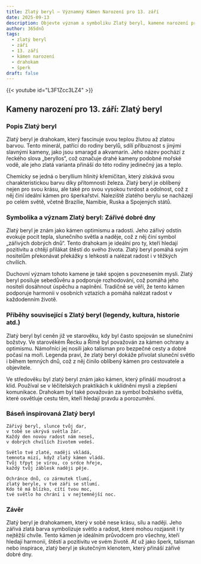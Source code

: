 ```yaml
---
title: Zlatý beryl – Významný Kámen Narození pro 13. září
date: 2025-09-13
description: Objevte význam a symboliku Zlatý beryl, kamene narození pro 13. září, který symbolizuje Zářivé dobré dny. Přečtěte si legendy a inspirující příběhy.
author: 365dnů
tags:
  - zlatý beryl
  - září
  - 13. září
  - kámen narození
  - drahokam
  - šperk
draft: false
---
```


{{< youtube id="L3F1Zcc3LZ4" >}}

## Kameny narození pro 13. září: Zlatý beryl

### Popis Zlatý beryl

Zlatý beryl je drahokam, který fascinuje svou teplou žlutou až zlatou barvou. Tento minerál, patřící do rodiny berylů, sdílí příbuznost s jinými slavnými kameny, jako jsou smaragd a akvamarín. Jeho název pochází z řeckého slova „beryllos“, což označuje drahé kameny podobné mořské vodě, ale jeho zlatá varianta přináší do této rodiny jedinečný jas a teplo.

Chemicky se jedná o beryllium hlinitý křemičitan, který získává svou charakteristickou barvu díky přítomnosti železa. Zlatý beryl je oblíbený nejen pro svou krásu, ale také pro svou vysokou tvrdost a odolnost, což z něj činí ideální kámen pro šperkařství. Naleziště zlatého berylu se nacházejí po celém světě, včetně Brazílie, Namibie, Ruska a Spojených států.

### Symbolika a význam Zlatý beryl: Zářivé dobré dny

Zlatý beryl je znám jako kámen optimismu a radosti. Jeho zářivý odstín evokuje pocit tepla, slunečního světla a naděje, což z něj činí symbol „zářivých dobrých dnů“. Tento drahokam je ideální pro ty, kteří hledají pozitivitu a chtějí přilákat štěstí do svého života. Zlatý beryl pomáhá svým nositelům překonávat překážky s lehkostí a nalézat radost i v těžkých chvílích.

Duchovní význam tohoto kamene je také spojen s povznesením mysli. Zlatý beryl posiluje sebedůvěru a podporuje rozhodování, což pomáhá jeho nositeli dosáhnout úspěchu a naplnění. Tradičně se věří, že tento kámen podporuje harmonii v osobních vztazích a pomáhá nalézat radost v každodenním životě.

### Příběhy související s Zlatý beryl (legendy, kultura, historie atd.)

Zlatý beryl byl ceněn již ve starověku, kdy byl často spojován se slunečními božstvy. Ve starověkém Řecku a Římě byl považován za kámen ochrany a optimismu. Námořníci jej nosili jako talisman pro bezpečné cesty a dobré počasí na moři. Legenda praví, že zlatý beryl dokáže přivolat sluneční světlo i během temných dnů, což z něj činilo oblíbený kámen pro cestovatele a objevitele.

Ve středověku byl zlatý beryl znám jako kámen, který přináší moudrost a klid. Používal se v léčitelských praktikách k uklidnění mysli a zlepšení komunikace. Drahokam byl také považován za symbol božského světla, které osvětluje cestu těm, kteří hledají pravdu a porozumění.

### Báseň inspirovaná Zlatý beryl

```
Zářivý beryl, slunce tvůj dar,  
v tobě se ukrývá světla žár.  
Každý den novou radost nám neseš,  
v dobrých chvílích životem vedeš.

Světlo tvé zlaté, naději vkládá,  
temnota mizí, když zlatý kámen vládá.  
Tvůj třpyt je vírou, co srdce hřeje,  
každý tvůj záblesk naději pěje.

Ochránce dnů, co zármutek tlumí,  
zlatý beryle, v tvé záři se stlumí.  
Kdo tě má blízko, cítí tvou moc,  
tvé světlo ho chrání i v nejtemnější noc.
```

### Závěr

Zlatý beryl je drahokamem, který v sobě nese krásu, sílu a naději. Jeho zářivá zlatá barva symbolizuje světlo a radost, které mohou rozjasnit i ty nejtěžší chvíle. Tento kámen je ideálním průvodcem pro všechny, kteří hledají harmonii, štěstí a pozitivitu ve svém životě. Ať už jako šperk, talisman nebo inspirace, zlatý beryl je skutečným klenotem, který přináší zářivé dobré dny.